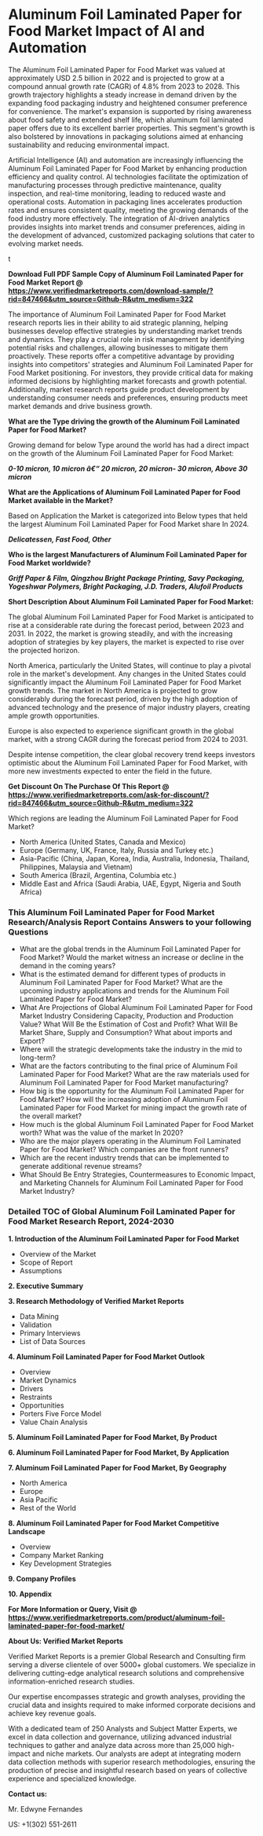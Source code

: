 <meta name="title" content="Global Aluminum Foil Laminated Paper for Food Market Impact of AI and Automation"><meta name="description" content="The Aluminum Foil Laminated Paper for Food Market was valued at approximately USD 2.5 billion in 2022 and is projected to grow at a compound annual growth rate (CAGR) "><meta name="title" content="Aluminum Foil Laminated Paper for Food Market Size, Share, Scope, Trends, Growth, Opportunities, Analysis, Forecast"><h1>Aluminum Foil Laminated Paper for Food Market Impact of AI and Automation</h1><p>The Aluminum Foil Laminated Paper for Food Market was valued at approximately USD 2.5 billion in 2022 and is projected to grow at a compound annual growth rate (CAGR) of 4.8% from 2023 to 2028. This growth trajectory highlights a steady increase in demand driven by the expanding food packaging industry and heightened consumer preference for convenience. The market's expansion is supported by rising awareness about food safety and extended shelf life, which aluminum foil laminated paper offers due to its excellent barrier properties. This segment's growth is also bolstered by innovations in packaging solutions aimed at enhancing sustainability and reducing environmental impact.</p><p>Artificial Intelligence (AI) and automation are increasingly influencing the Aluminum Foil Laminated Paper for Food Market by enhancing production efficiency and quality control. AI technologies facilitate the optimization of manufacturing processes through predictive maintenance, quality inspection, and real-time monitoring, leading to reduced waste and operational costs. Automation in packaging lines accelerates production rates and ensures consistent quality, meeting the growing demands of the food industry more effectively. The integration of AI-driven analytics provides insights into market trends and consumer preferences, aiding in the development of advanced, customized packaging solutions that cater to evolving market needs.</p>t</p><p id="" class=""><strong>Download Full PDF Sample Copy of Aluminum Foil Laminated Paper for Food Market Report @ <a href="https://www.verifiedmarketreports.com/download-sample/?rid=847466&utm_source=Github-R&utm_medium=322" target="_blank">https://www.verifiedmarketreports.com/download-sample/?rid=847466&utm_source=Github-R&utm_medium=322</a></strong></p><p>The importance of&nbsp;Aluminum Foil Laminated Paper for Food Market research reports lies in their ability to aid strategic planning, helping businesses develop effective strategies by understanding market trends and dynamics. They play a crucial role in risk management by identifying potential risks and challenges, allowing businesses to mitigate them proactively. These reports offer a competitive advantage by providing insights into competitors' strategies and Aluminum Foil Laminated Paper for Food Market positioning. For investors, they provide critical data for making informed decisions by highlighting market forecasts and growth potential. Additionally, market research reports guide product development by understanding consumer needs and preferences, ensuring products meet market demands and drive business growth.</p><p><strong>What are the&nbsp;Type driving the growth of the Aluminum Foil Laminated Paper for Food Market?</strong></p><p id="" class="">Growing demand for below Type around the world has had a direct impact on the growth of the Aluminum Foil Laminated Paper for Food Market:</p><em><strong>0-10 micron, 10 micron â€“ 20 micron, 20 micron- 30 micron, Above 30 micron</strong></em></p><strong>What are the&nbsp;Applications&nbsp;of Aluminum Foil Laminated Paper for Food Market available in the Market?</strong></p><p id="" class="">Based on Application the Market is categorized into Below types that held the largest Aluminum Foil Laminated Paper for Food Market share In 2024.</p><em><strong>Delicatessen, Fast Food, Other</strong></em></p><strong>Who is the largest Manufacturers of Aluminum Foil Laminated Paper for Food Market worldwide?</strong></p><p><em><strong>Griff Paper & Film, Qingzhou Bright Package Printing, Savy Packaging, Yogeshwar Polymers, Bright Packaging, J.D. Traders, Alufoil Products</strong></em></p><p id="" class=""><strong>Short Description About Aluminum Foil Laminated Paper for Food Market:</strong></p><p>The global Aluminum Foil Laminated Paper for Food Market is anticipated to rise at a considerable rate during the forecast period, between 2023 and 2031. In 2022, the market is growing steadily, and with the increasing adoption of strategies by key players, the market is expected to rise over the projected horizon.</p><p>North America, particularly the United States, will continue to play a pivotal role in the market's development. Any changes in the United States could significantly impact the Aluminum Foil Laminated Paper for Food Market growth trends. The market in North America is projected to grow considerably during the forecast period, driven by the high adoption of advanced technology and the presence of major industry players, creating ample growth opportunities.</p><p>Europe is also expected to experience significant growth in the global market, with a strong CAGR during the forecast period from 2024 to 2031.</p><p>Despite intense competition, the clear global recovery trend keeps investors optimistic about the Aluminum Foil Laminated Paper for Food Market, with more new investments expected to enter the field in the future.</p><p id="" class=""><strong>Get Discount On The Purchase Of This Report @ <a href="https://www.verifiedmarketreports.com/ask-for-discount/?rid=847466&utm_source=Github-R&utm_medium=322" target="_blank">https://www.verifiedmarketreports.com/ask-for-discount/?rid=847466&utm_source=Github-R&utm_medium=322</a></strong></p>Which regions are leading the Aluminum Foil Laminated Paper for Food Market?</p><ul><li>North America (United States, Canada and Mexico)</li><li>Europe (Germany, UK, France, Italy, Russia and Turkey etc.)</li><li>Asia-Pacific (China, Japan, Korea, India, Australia, Indonesia, Thailand, Philippines, Malaysia and Vietnam)</li><li>South America (Brazil, Argentina, Columbia etc.)</li><li>Middle East and Africa (Saudi Arabia, UAE, Egypt, Nigeria and South Africa)</li></ul><h3 id="" class="">This Aluminum Foil Laminated Paper for Food Market Research/Analysis Report Contains Answers to your following Questions</h3><ul><li>What are the global trends in the Aluminum Foil Laminated Paper for Food Market? Would the market witness an increase or decline in the demand in the coming years?</li><li>What is the estimated demand for different types of products in Aluminum Foil Laminated Paper for Food Market? What are the upcoming industry applications and trends for the Aluminum Foil Laminated Paper for Food Market?</li><li>What Are Projections of Global Aluminum Foil Laminated Paper for Food Market Industry Considering Capacity, Production and Production Value? What Will Be the Estimation of Cost and Profit? What Will Be Market Share, Supply and Consumption? What about imports and Export?</li><li>Where will the strategic developments take the industry in the mid to long-term?</li><li>What are the factors contributing to the final price of Aluminum Foil Laminated Paper for Food Market? What are the raw materials used for Aluminum Foil Laminated Paper for Food Market manufacturing?</li><li>How big is the opportunity for the Aluminum Foil Laminated Paper for Food Market? How will the increasing adoption of Aluminum Foil Laminated Paper for Food Market for mining impact the growth rate of the overall market?</li><li>How much is the global Aluminum Foil Laminated Paper for Food Market worth? What was the value of the market In 2020?</li><li>Who are the major players operating in the Aluminum Foil Laminated Paper for Food Market? Which companies are the front runners?</li><li>Which are the recent industry trends that can be implemented to generate additional revenue streams?</li><li>What Should Be Entry Strategies, Countermeasures to Economic Impact, and Marketing Channels for Aluminum Foil Laminated Paper for Food Market Industry?</li></ul><h3 id="" class="">Detailed TOC of Global Aluminum Foil Laminated Paper for Food Market Research Report, 2024-2030</h3><p id="" class=""><strong>1. Introduction of the Aluminum Foil Laminated Paper for Food Market</strong></p><ul><li>Overview of the Market</li><li>Scope of Report</li><li>Assumptions</li></ul><p id="" class=""><strong>2. Executive Summary</strong></p><p id="" class=""><strong>3. Research Methodology of Verified Market Reports</strong></p><ul><li>Data Mining</li><li>Validation</li><li>Primary Interviews</li><li>List of Data Sources</li></ul><p id="" class=""><strong>4. Aluminum Foil Laminated Paper for Food Market Outlook</strong></p><ul><li>Overview</li><li>Market Dynamics</li><li>Drivers</li><li>Restraints</li><li>Opportunities</li><li>Porters Five Force Model</li><li>Value Chain Analysis</li></ul><p id="" class=""><strong>5. Aluminum Foil Laminated Paper for Food Market, By Product</strong></p><p id="" class=""><strong>6. Aluminum Foil Laminated Paper for Food Market, By Application</strong></p><p id="" class=""><strong>7. Aluminum Foil Laminated Paper for Food Market, By Geography</strong></p><ul><li>North America</li><li>Europe</li><li>Asia Pacific</li><li>Rest of the World</li></ul><p id="" class=""><strong>8. Aluminum Foil Laminated Paper for Food Market Competitive Landscape</strong></p><ul><li>Overview</li><li>Company Market Ranking</li><li>Key Development Strategies</li></ul><p id="" class=""><strong>9. Company Profiles</strong></p><p id="" class=""><strong>10. Appendix</strong></p><p id="" class=""><strong>For More Information or Query, Visit @ <a href="https://www.verifiedmarketreports.com/product/aluminum-foil-laminated-paper-for-food-market/" target="_blank">https://www.verifiedmarketreports.com/product/aluminum-foil-laminated-paper-for-food-market/</a></strong></p><p id="" class=""><strong>About Us: Verified Market Reports</strong></p><p id="" class="">Verified Market Reports is a premier Global Research and Consulting firm serving a diverse clientele of over 5000+ global customers. We specialize in delivering cutting-edge analytical research solutions and comprehensive information-enriched research studies.</p><p id="" class="">Our expertise encompasses strategic and growth analyses, providing the crucial data and insights required to make informed corporate decisions and achieve key revenue goals.</p><p id="" class="">With a dedicated team of 250 Analysts and Subject Matter Experts, we excel in data collection and governance, utilizing advanced industrial techniques to gather and analyze data across more than 25,000 high-impact and niche markets. Our analysts are adept at integrating modern data collection methods with superior research methodologies, ensuring the production of precise and insightful research based on years of collective experience and specialized knowledge.</p><p id="" class=""><strong>Contact us:</strong></p><p id="" class="">Mr. Edwyne Fernandes</p><p id="" class="">US: +1(302) 551-2611</p>